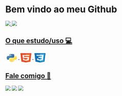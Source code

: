 # Bem vindo ao meu Github
<div>
  <a href="https://github.com/MoreiraMatheus">
  <img height="180em" src="https://github-readme-stats.vercel.app/api?username=MoreiraMatheus&show_icons=true&theme=gotham&include_all_commits=true&count_private=true"/>
  <img height="180em" src="https://github-readme-stats.vercel.app/api/top-langs/?username=MoreiraMatheus&layout=compact&langs_count=7&theme=gotham"/>
</div>
  
## O que estudo/uso 💻
<div style="display: inline_block">
  <img align="center" alt="Matheus-python" height="30" width="40" src="https://github.com/devicons/devicon/blob/master/icons/python/python-original.svg">
  <img align="center" alt="Matheus-HTML" height="30" width="40" src="https://raw.githubusercontent.com/devicons/devicon/master/icons/html5/html5-original.svg">
  <img align="center" alt="Matheus-CSS" height="30" width="40" src="https://raw.githubusercontent.com/devicons/devicon/master/icons/css3/css3-original.svg">
</div>

## Fale comigo 📱
<div>
  <a href="--" target="_blank"><img src="https://img.shields.io/badge/Gmail-D14836?style=for-the-badge&logo=gmail&logoColor=white" target="_blank"></a>
  <a href="https://www.linkedin.com/in/matheus-moreira-7b5605204" target="_blank"><img src="https://img.shields.io/badge/LinkedIn-0077B5?style=for-the-badge&logo=linkedin&logoColor=white" target="_blank"></a>
  <a href="https://instagram.com/matheusmoreiradesantana" target="_blank"><img src="https://img.shields.io/badge/Instagram-E4405F?style=for-the-badge&logo=instagram&logoColor=white" target="_blank"></a>
</div>
